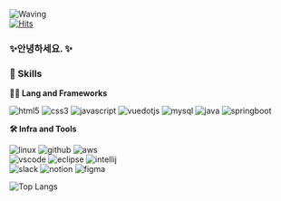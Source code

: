 ![Waving](https://capsule-render.vercel.app/api?type=waving&height=200&text=Welcome%20To%20My%20Github!&fontAlign=50&fontAlignY=40&fontSize=60&color=#e2aaff)  
[![Hits](https://hits.seeyoufarm.com/api/count/incr/badge.svg?url=https%3A%2F%2Fgithub.com%2Fpurple11-11%2Fhit-counter&count_bg=%23C463ED&title_bg=%23747373&icon=&icon_color=%23E7E7E7&title=hits&edge_flat=false)](https://hits.seeyoufarm.com)  

### ✨안녕하세요. ✨

### 🦾 Skills
**🧑‍💻 Lang and Frameworks**
<!-- Oracle의 요청으로 Java 로고가 Simple Icons에서 삭제되었기에 대신 OpenJDK의 로고를 사용 -->
![html5](https://img.shields.io/badge/html5-E34F26.svg?&style=for-the-badge&logo=html5&logoColor=white)
![css3](https://img.shields.io/badge/css3-1572B6.svg?&style=for-the-badge&logo=css3&logoColor=white)
![javascript](https://img.shields.io/badge/javascript-F7DF1E.svg?&style=for-the-badge&logo=javascript&logoColor=white)
![vuedotjs](https://img.shields.io/badge/vue.js-4FC08D.svg?&style=for-the-badge&logo=vuedotjs&logoColor=white)
![mysql](https://img.shields.io/badge/mysql-4479A1.svg?&style=for-the-badge&logo=mysql&logoColor=white)
![java](https://img.shields.io/badge/java-ffffff.svg?&style=for-the-badge&logo=openjdk&logoColor=black)
![springboot](https://img.shields.io/badge/springboot-6DB33F.svg?&style=for-the-badge&logo=springboot&logoColor=white)


**🛠️ Infra and Tools**

![linux](https://img.shields.io/badge/linux-FCC624.svg?&style=for-the-badge&logo=linux&logoColor=white)
![github](https://img.shields.io/badge/github-181717.svg?&style=for-the-badge&logo=github&logoColor=white)
![aws](https://img.shields.io/badge/aws-232F3E.svg?&style=for-the-badge&logo=amazonaws&logoColor=white)<br>
![vscode](https://img.shields.io/badge/vscode-007ACC.svg?&style=for-the-badge&logo=visualstudiocode&logoColor=white)
![eclipse](https://img.shields.io/badge/eclipse-2C2255.svg?&style=for-the-badge&logo=eclipseide&logoColor=white)
![intellij](https://img.shields.io/badge/intellij-000000.svg?&style=for-the-badge&logo=intellijidea&logoColor=white)<br>
![slack](https://img.shields.io/badge/slack-4A154B.svg?&style=for-the-badge&logo=slack&logoColor=white)
![notion](https://img.shields.io/badge/notion-000000.svg?&style=for-the-badge&logo=notion&logoColor=white)
![figma](https://img.shields.io/badge/figma-F24E1E.svg?&style=for-the-badge&logo=figma&logoColor=white)  

![Top Langs](https://github-readme-stats.vercel.app/api/top-langs/?username=purple11-11&layout=compact)
<!-- [![Solved.ac 프로필](http://mazassumnida.wtf/api/v2/generate_badge?boj=oijew)](https://solved.ac/profile/______)  -->
